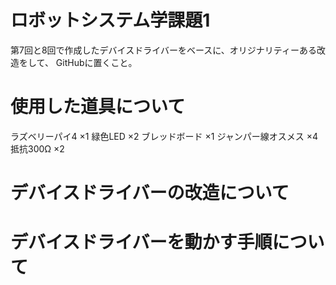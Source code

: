 # ロボットシステム学課題1
第7回と8回で作成したデバイスドライバーをベースに、オリジナリティーある改造をして、
GitHubに置くこと。

# 使用した道具について
ラズベリーパイ4 ×1
緑色LED ×2
ブレッドボード ×1
ジャンパー線オスメス ×4
抵抗300Ω ×2

# デバイスドライバーの改造について

# デバイスドライバーを動かす手順について 

